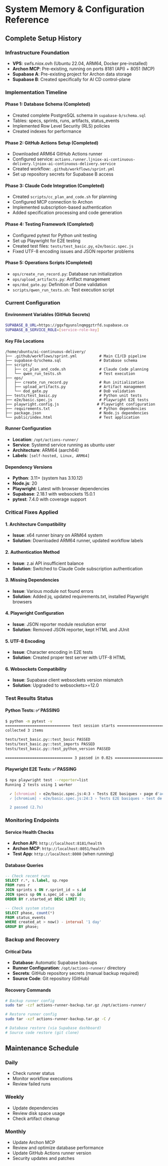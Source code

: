 # System Memory & Configuration Reference

## Complete Setup History

### Infrastructure Foundation
- **VPS**: swfs.niox.ovh (Ubuntu 22.04, ARM64, Docker pre-installed)
- **Archon MCP**: Pre-existing, running on ports 8181 (API) + 8051 (MCP)
- **Supabase A**: Pre-existing project for Archon data storage
- **Supabase B**: Created specifically for AI CD control-plane

### Implementation Timeline

#### Phase 1: Database Schema (Completed)
- Created complete PostgreSQL schema in `supabase-b/schema.sql`
- Tables: specs, sprints, runs, artifacts, status_events
- Implemented Row Level Security (RLS) policies
- Created indexes for performance

#### Phase 2: GitHub Actions Setup (Completed)
- Downloaded ARM64 GitHub Actions runner
- Configured service: `actions.runner.ljniox-ai-continuous-delivery.ljniox-ai-continuous-delivery.service`
- Created workflow: `.github/workflows/sprint.yml`
- Set up repository secrets for Supabase B access

#### Phase 3: Claude Code Integration (Completed)
- Created `scripts/cc_plan_and_code.sh` for planning
- Configured MCP connection to Archon
- Implemented subscription-based authentication
- Added specification processing and code generation

#### Phase 4: Testing Framework (Completed)
- Configured pytest for Python unit testing
- Set up Playwright for E2E testing
- Created test files: `tests/test_basic.py`, `e2e/basic.spec.js`
- Fixed UTF-8 encoding issues and JSON reporter problems

#### Phase 5: Operations Scripts (Completed)
- `ops/create_run_record.py`: Database run initialization
- `ops/upload_artifacts.py`: Artifact management
- `ops/dod_gate.py`: Definition of Done validation
- `scripts/qwen_run_tests.sh`: Test execution script

### Current Configuration

#### Environment Variables (GitHub Secrets)
```bash
SUPABASE_B_URL=https://gqxfqyunslnqmggztrfd.supabase.co
SUPABASE_B_SERVICE_ROLE=[service-role-key]
```

#### Key File Locations
```
/home/ubuntu/ai-continuous-delivery/
├── .github/workflows/sprint.yml          # Main CI/CD pipeline
├── supabase-b/schema.sql                 # Database schema
├── scripts/
│   ├── cc_plan_and_code.sh               # Claude Code planning
│   └── qwen_run_tests.sh                 # Test execution
├── ops/
│   ├── create_run_record.py              # Run initialization
│   ├── upload_artifacts.py               # Artifact management
│   └── dod_gate.py                       # DoD validation
├── tests/test_basic.py                   # Python unit tests
├── e2e/basic.spec.js                     # Playwright E2E tests
├── playwright.config.js                 # Playwright configuration
├── requirements.txt                      # Python dependencies
├── package.json                          # Node.js dependencies
└── public/index.html                     # Test application
```

#### Runner Configuration
- **Location**: `/opt/actions-runner/`
- **Service**: Systemd service running as ubuntu user
- **Architecture**: ARM64 (aarch64)
- **Labels**: `[self-hosted, Linux, ARM64]`

#### Dependency Versions
- **Python**: 3.11+ (system has 3.10.12)
- **Node.js**: 20
- **Playwright**: Latest with browser dependencies
- **Supabase**: 2.18.1 with websockets 15.0.1
- **pytest**: 7.4.0 with coverage support

### Critical Fixes Applied

#### 1. Architecture Compatibility
- **Issue**: x64 runner binary on ARM64 system
- **Solution**: Downloaded ARM64 runner, updated workflow labels

#### 2. Authentication Method
- **Issue**: z.ai API insufficient balance
- **Solution**: Switched to Claude Code subscription authentication

#### 3. Missing Dependencies
- **Issue**: Various module not found errors
- **Solution**: Added jq, updated requirements.txt, installed Playwright browsers

#### 4. Playwright Configuration
- **Issue**: JSON reporter module resolution error
- **Solution**: Removed JSON reporter, kept HTML and JUnit

#### 5. UTF-8 Encoding
- **Issue**: Character encoding in E2E tests
- **Solution**: Created proper test server with UTF-8 HTML

#### 6. Websockets Compatibility
- **Issue**: Supabase client websockets version mismatch
- **Solution**: Upgraded to websockets>=12.0

### Test Results Status

#### Python Tests: ✅ PASSING
```bash
$ python -m pytest -v
============================= test session starts ==============================
collected 3 items

tests/test_basic.py::test_basic PASSED                                   [ 33%]
tests/test_basic.py::test_imports PASSED                                 [ 66%]
tests/test_basic.py::test_python_version PASSED                          [100%]

============================== 3 passed in 0.02s ===============================
```

#### Playwright E2E Tests: ✅ PASSING
```bash
$ npx playwright test --reporter=list
Running 2 tests using 1 worker

  ✓ [chromium] › e2e/basic.spec.js:4:3 › Tests E2E basiques › page d'accueil accessible (567ms)
  ✓ [chromium] › e2e/basic.spec.js:24:3 › Tests E2E basiques › test de fonctionnalité basique (439ms)

  2 passed (2.7s)
```

### Monitoring Endpoints

#### Service Health Checks
- **Archon API**: `http://localhost:8181/health`
- **Archon MCP**: `http://localhost:8051/health`
- **Test App**: `http://localhost:8000` (when running)

#### Database Queries
```sql
-- Check recent runs
SELECT r.*, s.label, sp.repo 
FROM runs r 
JOIN sprints s ON r.sprint_id = s.id 
JOIN specs sp ON s.spec_id = sp.id 
ORDER BY r.started_at DESC LIMIT 10;

-- Check system status
SELECT phase, count(*) 
FROM status_events 
WHERE created_at > now() - interval '1 day' 
GROUP BY phase;
```

### Backup and Recovery

#### Critical Data
- **Database**: Automatic Supabase backups
- **Runner Configuration**: `/opt/actions-runner/` directory
- **Secrets**: GitHub repository secrets (manual backup required)
- **Source Code**: Git repository (GitHub)

#### Recovery Commands
```bash
# Backup runner config
sudo tar -czf actions-runner-backup.tar.gz /opt/actions-runner/

# Restore runner config
sudo tar -xzf actions-runner-backup.tar.gz -C /

# Database restore (via Supabase dashboard)
# Source code restore (git clone)
```

## Maintenance Schedule

### Daily
- Check runner status
- Monitor workflow executions
- Review failed runs

### Weekly  
- Update dependencies
- Review disk space usage
- Check artifact cleanup

### Monthly
- Update Archon MCP
- Review and optimize database performance
- Update GitHub Actions runner version
- Security updates and patches